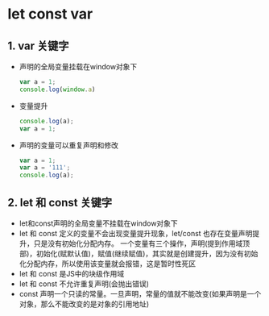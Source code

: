 # let const var

## 1. var 关键字

* 声明的全局变量挂载在window对象下

  ```javascript
  var a = 1;
  console.log(window.a)
  ```

* 变量提升

  ```javascript
  console.log(a);
  var a = 1;
  ```

* 声明的变量可以重复声明和修改

  ```javascript
  var a = 1;
  var a = '111';
  console.log(a);
  ```

## 2. let 和 const 关键字

* let和const声明的全局变量不挂载在window对象下
* let 和 const 定义的变量不会出现变量提升现象，let/const 也存在变量声明提升，只是没有初始化分配内存。 一个变量有三个操作，声明(提到作用域顶部)，初始化(赋默认值)，赋值(继续赋值)，其实就是创建提升，因为没有初始化分配内存，所以使用该变量就会报错，这是暂时性死区
* let 和 const 是JS中的块级作用域
* let 和 const 不允许重复声明(会抛出错误)
* const 声明一个只读的常量。一旦声明，常量的值就不能改变(如果声明是一个对象，那么不能改变的是对象的引用地址)

